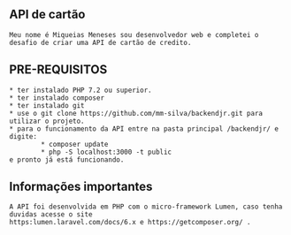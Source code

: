 ## API de cartão
    Meu nome é Miqueias Meneses sou desenvolvedor web e completei o desafio de criar uma API de cartão de credito.

## PRE-REQUISITOS
    * ter instalado PHP 7.2 ou superior.
    * ter instalado composer
    * ter instalado git
    * use o git clone https://github.com/mm-silva/backendjr.git para utilizar o projeto.
    * para o funcionamento da API entre na pasta principal /backendjr/ e digite:
            * composer update 
            * php -S localhost:3000 -t public
    e pronto já está funcionando.
## Informações importantes
    A API foi desenvolvida em PHP com o micro-framework Lumen, caso tenha duvidas acesse o site 
    https:lumen.laravel.com/docs/6.x e https://getcomposer.org/ .

